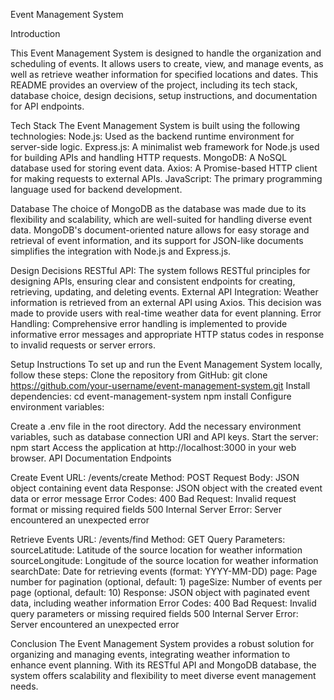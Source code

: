 
Event Management System

Introduction

This Event Management System is designed to handle the organization and scheduling of events. It allows users to create, view, and manage events, as well as retrieve weather information for specified locations and dates. This README provides an overview of the project, including its tech stack, database choice, design decisions, setup instructions, and documentation for API endpoints.

Tech Stack
The Event Management System is built using the following technologies:
Node.js: Used as the backend runtime environment for server-side logic.
Express.js: A minimalist web framework for Node.js used for building APIs and handling HTTP requests.
MongoDB: A NoSQL database used for storing event data.
Axios: A Promise-based HTTP client for making requests to external APIs.
JavaScript: The primary programming language used for backend development.

Database
The choice of MongoDB as the database was made due to its flexibility and scalability, which are well-suited for handling diverse event data. MongoDB's document-oriented nature allows for easy storage and retrieval of event information, and its support for JSON-like documents simplifies the integration with Node.js and Express.js.

Design Decisions
RESTful API: The system follows RESTful principles for designing APIs, ensuring clear and consistent endpoints for creating, retrieving, updating, and deleting events.
External API Integration: Weather information is retrieved from an external API using Axios. This decision was made to provide users with real-time weather data for event planning.
Error Handling: Comprehensive error handling is implemented to provide informative error messages and appropriate HTTP status codes in response to invalid requests or server errors.

Setup Instructions
To set up and run the Event Management System locally, follow these steps:
Clone the repository from GitHub:
git clone https://github.com/your-username/event-management-system.git
Install dependencies:
cd event-management-system
npm install
Configure environment variables:

Create a .env file in the root directory.
Add the necessary environment variables, such as database connection URI and API keys.
Start the server:
npm start
Access the application at http://localhost:3000 in your web browser.
API Documentation
Endpoints

Create Event
URL: /events/create
Method: POST
Request Body: JSON object containing event data
Response: JSON object with the created event data or error message
Error Codes:
400 Bad Request: Invalid request format or missing required fields
500 Internal Server Error: Server encountered an unexpected error

Retrieve Events
URL: /events/find
Method: GET
Query Parameters:
sourceLatitude: Latitude of the source location for weather information
sourceLongitude: Longitude of the source location for weather information
searchDate: Date for retrieving events (format: YYYY-MM-DD)
page: Page number for pagination (optional, default: 1)
pageSize: Number of events per page (optional, default: 10)
Response: JSON object with paginated event data, including weather information
Error Codes:
400 Bad Request: Invalid query parameters or missing required fields
500 Internal Server Error: Server encountered an unexpected error

Conclusion
The Event Management System provides a robust solution for organizing and managing events, integrating weather information to enhance event planning. With its RESTful API and MongoDB database, the system offers scalability and flexibility to meet diverse event management needs.

